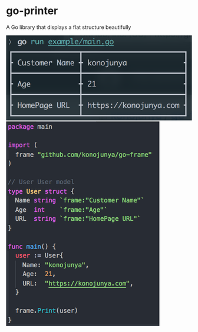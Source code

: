 # go-printer
A Go library that displays a flat structure beautifully

![](https://raw.githubusercontent.com/konojunya/go-frame/master/screenshot/screen.png)
![](https://raw.githubusercontent.com/konojunya/go-frame/master/screenshot/model-screen.png)